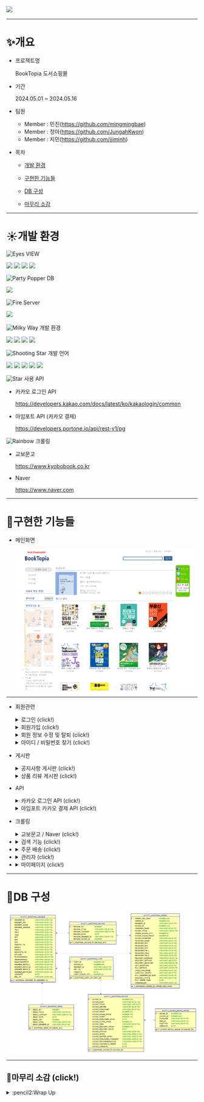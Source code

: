 <img src="https://capsule-render.vercel.app/api?type=soft&color=auto&height=300&section=header&text=BookTopia&fontSize=90" />

***

# :sparkles:개요
  * 프로젝트명
    
    BookTopia 도서쇼핑몰
    
  * 기간

     2024.05.01 ~ 2024.05.16
    
  * 팀원
     * Member : 민진(<https://github.com/mingmingbae>)
     * Member : 정아(<https://github.com/JungahKwon>)
     * Member : 지민(<https://github.com/jjiminh>)
  * 목차
     * [개발 환경](#sunny개발-환경)

     * [구현한 기능들](#hatched_chick구현한-기능들)

     * [DB 구성](#shaved_iceDB-구성)
   
     * [마무리 소감](#carousel_horse마무리-소감)  

***

# :sunny:개발 환경

 <img src="https://raw.githubusercontent.com/Tarikul-Islam-Anik/Animated-Fluent-Emojis/master/Emojis/Hand%20gestures/Eyes.png" alt="Eyes" width="1.5%" />  VIEW 
    
   <img src="https://img.shields.io/badge/JSP-007524?style=for-the-badge&logo=OpenJDK&logoColor=white"> <img src="https://img.shields.io/badge/HTML5-E34F26?style=for-the-badge&logo=HTML5&logoColor=white"> <img src="https://img.shields.io/badge/CSS3-1572B6?style=for-the-badge&logo=CSS3&logoColor=white"> <img src="https://img.shields.io/badge/bootstrap-%238511FA.svg?style=for-the-badge&logo=bootstrap&logoColor=white"> 
   
 <img src="https://raw.githubusercontent.com/Tarikul-Islam-Anik/Animated-Fluent-Emojis/master/Emojis/Activities/Party%20Popper.png" alt="Party Popper" width="2%" />  DB 
     
   <img src="https://img.shields.io/badge/Oracle-F80000?style=for-the-badge&logo=oracle&logoColor=white">   
     
 <img src="https://raw.githubusercontent.com/Tarikul-Islam-Anik/Animated-Fluent-Emojis/master/Emojis/Travel%20and%20places/Fire.png" alt="Fire" width="1.5%" /> Server
     
   <img src="https://img.shields.io/badge/Tomcat9-0054FF?style=for-the-badge&logo=apachetomcat&logoColor=white"> 
  
 <img src="https://raw.githubusercontent.com/Tarikul-Islam-Anik/Animated-Fluent-Emojis/master/Emojis/Travel%20and%20places/Milky%20Way.png" alt="Milky Way" width="1.5%" />  개발 환경
     
   <img src="https://img.shields.io/badge/Windows-0078D6?style=for-the-badge&logo=windows&logoColor=white"> <img src="https://img.shields.io/badge/Eclipse-FE7A16.svg?style=for-the-badge&logo=Eclipse&logoColor=white"> <img src="https://img.shields.io/badge/apachemaven-C71A36?style=for-the-badge&logo=apachemaven&logoColor=white">
   <img src="https://img.shields.io/badge/Github-000000?style=flat-square&logo=Github&logoColor=#white"/>  
      
 <img src="https://raw.githubusercontent.com/Tarikul-Islam-Anik/Animated-Fluent-Emojis/master/Emojis/Travel%20and%20places/Shooting%20Star.png" alt="Shooting Star" width="1.5%" /> 개발 언어
     
   <img src="https://img.shields.io/badge/spring-6DB33F?style=for-the-badge&logo=spring&logoColor=white"> <img src="https://img.shields.io/badge/java-007396?style=for-the-badge&logo=OpenJDK&logoColor=white"> <img src="https://img.shields.io/badge/servlet-007396?style=for-the-badge&logo=OpenJDK&logoColor=white">
   <img src="https://img.shields.io/badge/JavaScript-F7DF1E?style=for-the-badge&logo=JavaScript&logoColor=white"> <img src="https://img.shields.io/badge/jquery-%230769AD.svg?style=for-the-badge&logo=jquery&logoColor=white"> 
   
 <img src="https://raw.githubusercontent.com/Tarikul-Islam-Anik/Animated-Fluent-Emojis/master/Emojis/Travel%20and%20places/Star.png" alt="Star" width="1.5%" /> 사용 API
      
   
   * 카카오 로그인 API
        
       <https://developers.kakao.com/docs/latest/ko/kakaologin/common>
   * 아임포트 API (카카오 결제)

       <https://developers.portone.io/api/rest-v1/pg>
     
 <img src="https://raw.githubusercontent.com/Tarikul-Islam-Anik/Animated-Fluent-Emojis/master/Emojis/Travel%20and%20places/Rainbow.png" alt="Rainbow" width="1.5%" /> 크롤링

   * 교보문고

       <https://www.kyobobook.co.kr>
   * Naver

       <https://www.naver.com>
           
***

# :hatched_chick:구현한 기능들
  * 메인화면

     ![메인화면](/bookShop01/booktopia/main.png)

***
   
  * 회원관련 
    <details>
       <summary>로그인 (click!)</summary>
       <img src="/bookShop01/booktopia/login.png">
    </details>
    
    <details>
       <summary>회원가입 (click!)</summary>
       <img src="/bookShop01/booktopia/signUp.png">
    </details>
    
    <details>
       <summary>회원 정보 수정 및 탈퇴 (click!)</summary>
       <img src="/bookShop01/booktopia/modifyMember.png">
    </details>
    
    <details>
       <summary>아이디 / 비밀번호 찾기 (click!)</summary>
       <img src="/bookShop01/booktopia/emailVeri.png">
    </details>
             
  * 게시판
     <details>
        <summary>공지사항 게시판 (click!)</summary>
        <img src="/bookShop01/booktopia/newsBoard.png">
     </details>
     
     <details>
        <summary>상품 리뷰 게시판 (click!)</summary>
        <img src="/bookShop01/booktopia/reviewBoard.png">
     </details>
        
  * API
    <details>
       <summary>카카오 로그인 API (click!)</summary>
       <img src="/bookShop01/booktopia/kakaoLogin.png">
    </details>  
    
    <details>
       <summary>아임포트 카카오 결제 API (click!)</summary>
       <img src="/bookShop01/booktopia/kakaoPay.png">
    </details> 
   
  * 크롤링
    <details>
       <summary>교보문고 / Naver (click!)</summary>
       <img src="/bookShop01/booktopia/crawling.png">
    </details>
     
   * <details>
        <summary>검색 기능 (click!)</summary>
        <img src="/bookShop01/booktopia/search.png">
     </details>
  
  * <details>
       <summary>주문 배송 (click!)</summary>
       <img src="/bookShop01/booktopia/order.png">
    </details>
  
  * <details>
       <summary>관리자 (click!)</summary>
       <img src="/bookShop01/booktopia/adminPage.png">
    </details>
  
  * <details>
       <summary>마이페이지 (click!)</summary>
       <img src="/bookShop01/booktopia/myPage.png">
    </details>   

***

# :shaved_ice:DB 구성

   ![erd](/bookShop01/booktopia/BookShopERD.png)

***   

## :carousel_horse:마무리 소감 (click!)
<details>
  <summary> :pencil2:Wrap Up</summary>
  <img src="/bookShop01/booktopia/mingmingg.png">
  <img src="/bookShop01/booktopia/jjongaa.png">
  <img src="/bookShop01/booktopia/jjiminn.png">
  
</details>        
